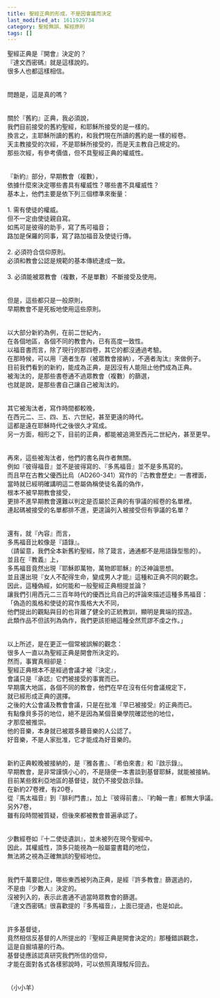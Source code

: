 ```yaml
---
title: 聖經正典的形成，不是因會議而決定
last_modified_at: 1611929734
category: 聖經無誤、解經原則
tags: []
---
```


<div>聖經正典是『開會』決定的？</div>

<div>『達文西密碼』就是這樣說的。</div>

<div>很多人也都這樣相信。</div>

<div>&nbsp;</div>

<div>&nbsp;</div>

<div>問題是，這是真的嗎？</div>

<div>&nbsp;</div>

<div>&nbsp;</div>

<div>關於『舊約』正典，我必須說，</div>

<div>我們目前接受的舊約聖經，和耶穌所接受的是一樣的。</div>

<div>換言之，主耶穌所讀的舊約，和我們現在所讀的舊約是一樣的經卷。</div>

<div>天主教接受的次經，不是耶穌所接受的，而是天主教自己規定的。</div>

<div>那些次經，有參考價值，但不具聖經正典的權威性。</div>

<div>&nbsp;</div>

<div>&nbsp;</div>

<div>『新約』部分，早期教會（複數），</div>

<div>依據什麼來決定哪些書具有權威性？哪些書不具權威性？</div>

<div>基本上，他們主要是依下列三個標準來衡量：</div>

<div>&nbsp;</div>

<div>1.<span style="white-space:pre"> </span>需有使徒的權威。</div>

<div>但不一定由使徒親自寫。</div>

<div>如馬可是彼得的助手，寫了馬可福音；</div>

<div>路加是保羅的同事，寫了路加福音及使徒行傳。</div>

<div>&nbsp;</div>

<div>2.<span style="white-space:pre"> </span>必須符合信仰原則。</div>

<div>必須和教會公認是規範的基本傳統達成一致。</div>

<div>&nbsp;</div>

<div>3.<span style="white-space:pre"> </span>必須能被眾教會（複數，不是單數）不斷接受及使用。</div>

<div>&nbsp;</div>

<div>&nbsp;</div>

<div>但是，這些都只是一般原則，</div>

<div>早期教會不是死板地使用這些原則。</div>

<div>&nbsp;</div>

<div>&nbsp;</div>

<div>以大部分新約為例，在前二世紀內，</div>

<div>在各個地區，各個不同的教會內，已有高度一致性。</div>

<div>以福音書而言，除了現行的那四卷，其它的都沒通過考驗。</div>

<div>在那時候，可以用『適者生存（被眾教會接納），不適者淘汰』來做例子。</div>

<div>目前我們看到的新約，能成為正典，是因沒有人能阻止他們成為正典。</div>

<div>被淘汰的，是那些書卷通不過眾教會（複數）的篩選，</div>

<div>也就是說，是那些書自己讓自己被淘汰的。</div>

<div>&nbsp;</div>

<div>&nbsp;</div>

<div>其它被淘汰者，寫作時間都較晚，</div>

<div>在西元二、三、四、五、六世紀，甚至更遠的時代。</div>

<div>這都是遠在耶穌時代之後很久才寫成。</div>

<div>另一方面，相形之下，目前的正典，都能被追溯至西元二世紀內，甚至更早。</div>

<div>&nbsp;</div>

<div>&nbsp;</div>

<div>再來，這些被淘汰者，他們的書名與作者無關。</div>

<div>例如『彼得福音』並不是彼得寫的、『多馬福音』並不是多馬寫的。</div>

<div>而且早在古教父優西比烏（AD260-341）寫作的『古教會歷史』一書裡面，</div>

<div>當時就已經明確講明這二卷屬偽稱使徒名義的偽作，</div>

<div>根本不被早期教會接受，</div>

<div>更排不進早期教會還難以判定是否屬於正典的有爭議的經卷的名單裡。</div>

<div>連起碼被接受的名單都排不進，更遑論列入被接受但有爭議的名單？</div>

<div>&nbsp;</div>

<div>&nbsp;</div>

<div>還有，就『內容』而言，</div>

<div>多馬福音比較像是『語錄』。</div>

<div>（請留意，我們全本新舊約聖經，除了箴言，通通都不是用語錄型態的）。</div>

<div>並且在『教義』上，</div>

<div>多馬福音竟然出現『耶穌即萬物，萬物即耶穌』的泛神論思想。</div>

<div>並且還出現『女人不配得生命，變成男人才能』這種和正典不同的觀念。</div>

<div>因此，這種偽經，如何能和一般聖經正典相提並論？</div>

<div>讓我們引用西元二三百年時代的優西比烏自己的評論來描述這種多馬福音：</div>

<div>「偽造的風格和使徒的寫作風格大大不同，</div>

<div>他們提出的觀點與目的也背離了健全的正統教訓，顯明是異端的捏造。</div>

<div>此類作品不但該列為偽作，我們更該拒絕這種全然荒謬不虔之作。」</div>

<div>&nbsp;</div>

<div>&nbsp;</div>

<div>以上所述，是在更正一個常被誤解的觀念：</div>

<div>很多人一直以為聖經正典是開會所決定的。</div>

<div>然而，事實真相卻是：</div>

<div>聖經正典根本不是經過會議才被『決定』，</div>

<div>會議只是『承認』它們被接受的事實而已。</div>

<div>早期廣大地區，各個不同的教會，他們在早在沒有任何會議規定下，</div>

<div>就已經形成正典的選擇。</div>

<div>之後的大公會議及教會會議，只是在批准『早已被接受』的正典而已。</div>

<div>有點像貝多芬的地位，絕不是因為某個音樂學院確認他的地位，</div>

<div>才那麼被推崇。</div>

<div>他的音樂，本身就已被眾多聽音樂的人公認了。</div>

<div>好音樂，不是人家批准，它才能成為好音樂的。</div>

<div>&nbsp;</div>

<div>&nbsp;</div>

<div>新約正典較晚被接納的，是『雅各書』、『希伯來書』和『啟示錄』。</div>

<div>早期教會，是非常謹慎小心的，不是隨便一本書談到基督耶穌，就能被接納。</div>

<div>目前某些敘利亞地區的基督徒，就仍不接受啟示錄。</div>

<div>在新約27卷裡，有20卷，</div>

<div>從『馬太福音』到『腓利門書』，加上『彼得前書』、『約翰一書』都無大爭議。</div>

<div>另外7卷，</div>

<div>雖有段時間被質疑，但後來都被教會普遍承認了。</div>

<div>&nbsp;</div>

<div>&nbsp;</div>

<div>少數經卷如『十二使徒遺訓』，並未被列在現今聖經中。</div>

<div>因此，其權威性，頂多只能視為一般屬靈書籍的地位，</div>

<div>無法將之視為正確無誤的聖經地位。</div>

<div>&nbsp;</div>

<div>&nbsp;</div>

<div>我們千萬要記住，哪些東西被列為正典，是經『許多教會』篩選過的，</div>

<div>不是由『少數人』決定的。</div>

<div>沒被列入的，表示此書通不過當時眾教會的篩選。</div>

<div>『達文西密碼』很喜歡提的『多馬福音』，上面已提過，也是如此。</div>

<div>&nbsp;</div>

<div>&nbsp;</div>

<div>許多基督徒，</div>

<div>竟然相信反基督的人所提出的『聖經正典是開會決定的』那種錯誤觀念，</div>

<div>這是自掘墳墓的行為。</div>

<div>基督徒應該認真研究我們所信的信仰，</div>

<div>才能在面對各式各樣邪說時，可以依照真理駁斥回去。</div>

<div>&nbsp;</div>

<div>&nbsp;</div>

<div>（小小羊）</div>

